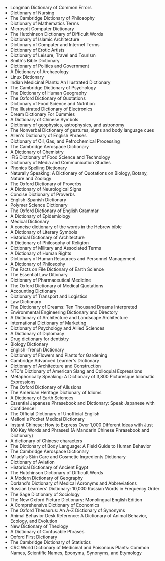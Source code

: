 <ul>

                             

 <li><a target="_blank" href="https://github.com/manjunath5496/Dictionaries/blob/master/dic(2).pdf" style="text-decoration:none;">Longman Dictionary of Common Errors</a></li>
<li><a target="_blank" href="https://github.com/manjunath5496/Dictionaries/blob/master/dic(3).pdf" style="text-decoration:none;">Dictionary of Nursing</a></li>
 <li><a target="_blank" href="https://github.com/manjunath5496/Dictionaries/blob/master/dic(4).pdf" style="text-decoration:none;">The Cambridge Dictionary of Philosophy</a></li>                              
<li><a target="_blank" href="https://github.com/manjunath5496/Dictionaries/blob/master/dic(5).pdf" style="text-decoration:none;">Dictionary of Mathematics Terms</a></li>
<li><a target="_blank" href="https://github.com/manjunath5496/Dictionaries/blob/master/dic(6).pdf" style="text-decoration:none;">Microsoft Computer Dictionary</a></li>
 

 <li><a target="_blank" href="https://github.com/manjunath5496/Dictionaries/blob/master/dic(8).pdf" style="text-decoration:none;">The Hutchinson Dictionary of Difficult Words</a></li>
   <li><a target="_blank" href="https://github.com/manjunath5496/Dictionaries/blob/master/dic(9).pdf" style="text-decoration:none;">Dictionary of Islamic Architecture</a></li>                             
 <li><a target="_blank" href="https://github.com/manjunath5496/Dictionaries/blob/master/dic(10).pdf" style="text-decoration:none;">Dictionary of Computer and Internet Terms </a></li>                              
<li><a target="_blank" href="https://github.com/manjunath5496/Dictionaries/blob/master/dic(11).pdf" style="text-decoration:none;">Dictionary of Erotic Artists</a></li>
<li><a target="_blank" href="https://github.com/manjunath5496/Dictionaries/blob/master/dic(12).pdf" style="text-decoration:none;">Dictionary of Leisure, Travel and Tourism</a></li>
<li><a target="_blank" href="https://github.com/manjunath5496/Dictionaries/blob/master/dic(13).pdf" style="text-decoration:none;">Smith's Bible Dictionary</a></li>
                              
<li><a target="_blank" href="https://github.com/manjunath5496/Dictionaries/blob/master/dic(14).pdf" style="text-decoration:none;">Dictionary of Politics and Government</a></li>
<li><a target="_blank" href="https://github.com/manjunath5496/Dictionaries/blob/master/dic(15).pdf" style="text-decoration:none;">A Dictionary of Archaeology</a></li>



<li><a target="_blank" href="https://github.com/manjunath5496/Dictionaries/blob/master/dic(16).pdf" style="text-decoration:none;">Linux Dictionary</a></li>

  <li><a target="_blank" href="https://github.com/manjunath5496/Dictionaries/blob/master/dic(17).pdf" style="text-decoration:none;">Indian Medicinal Plants: An Illustrated Dictionary</a></li>   
  
<li><a target="_blank" href="https://github.com/manjunath5496/Dictionaries/blob/master/dic(18).pdf" style="text-decoration:none;">The Cambridge Dictionary of Psychology</a></li> 


<li><a target="_blank" href="https://github.com/manjunath5496/Dictionaries/blob/master/dic(20).pdf" style="text-decoration:none;">The Dictionary of Human Geography </a></li>

<li><a target="_blank" href="https://github.com/manjunath5496/Dictionaries/blob/master/dic(21).pdf" style="text-decoration:none;">The Oxford Dictionary of Quotations</a></li>
 

   <li><a target="_blank" href="https://github.com/manjunath5496/Dictionaries/blob/master/dic(24).pdf" style="text-decoration:none;">Dictionary of Food Science and Nutrition</a></li>
 
   <li><a target="_blank" href="https://github.com/manjunath5496/Dictionaries/blob/master/dic(25).pdf" style="text-decoration:none;">The Illustrated Dictionary of Electronics</a></li>                              

  <li><a target="_blank" href="https://github.com/manjunath5496/Dictionaries/blob/master/dic(26).pdf" style="text-decoration:none;">Dream Dictionary For Dummies</a></li>
 
   <li><a target="_blank" href="https://github.com/manjunath5496/Dictionaries/blob/master/dic(27).pdf" style="text-decoration:none;">A Dictionary of Chinese Symbols</a></li>
 
   <li><a target="_blank" href="https://github.com/manjunath5496/Dictionaries/blob/master/dic(28).pdf" style="text-decoration:none;">Dictionary of geophysics, astrophysics, and astronomy  </a></li>
 
   <li><a target="_blank" href="https://github.com/manjunath5496/Dictionaries/blob/master/dic(29).pdf" style="text-decoration:none;">The Nonverbal Dictionary of gestures, signs and body language cues </a></li>                              

  <li><a target="_blank" href="https://github.com/manjunath5496/Dictionaries/blob/master/dic(30).pdf" style="text-decoration:none;">Allen's Dictionary of English Phrases</a></li>
 
   <li><a target="_blank" href="https://github.com/manjunath5496/Dictionaries/blob/master/dic(31).pdf" style="text-decoration:none;">Dictionary of Oil, Gas, and Petrochemical Processing</a></li> 
 

   <li><a target="_blank" href="https://github.com/manjunath5496/Dictionaries/blob/master/dic(33).pdf" style="text-decoration:none;">The Cambridge Aerospace Dictionary</a></li>                              

  <li><a target="_blank" href="https://github.com/manjunath5496/Dictionaries/blob/master/dic(34).pdf" style="text-decoration:none;">A Dictionary of Chemistry</a></li> 
 
  
   <li><a target="_blank" href="https://github.com/manjunath5496/Dictionaries/blob/master/dic(35).pdf" style="text-decoration:none;">IFIS Dictionary of Food Science and Technology</a></li>                              

  <li><a target="_blank" href="https://github.com/manjunath5496/Dictionaries/blob/master/dic(36).pdf" style="text-decoration:none;">Dictionary of Media and Communication Studies</a></li> 
 
<li><a target="_blank" href="https://github.com/manjunath5496/Dictionaries/blob/master/dic(37).pdf" style="text-decoration:none;">Phonics Spelling Dictionary</a></li>
 <li><a target="_blank" href="https://github.com/manjunath5496/Dictionaries/blob/master/dic(38).pdf" style="text-decoration:none;">Naturally Speaking: A Dictionary of Quotations on Biology, Botany, Nature and Zoology</a></li>
<li><a target="_blank" href="https://github.com/manjunath5496/Dictionaries/blob/master/dic(39).pdf" style="text-decoration:none;">The Oxford Dictionary of Proverbs</a></li>
 <li><a target="_blank" href="https://github.com/manjunath5496/Dictionaries/blob/master/dic(40).pdf" style="text-decoration:none;">A Dictionary of Neurological Signs</a></li>                              
<li><a target="_blank" href="https://github.com/manjunath5496/Dictionaries/blob/master/dic(41).pdf" style="text-decoration:none;">Concise Dictionary of Proverbs</a></li>
<li><a target="_blank" href="https://github.com/manjunath5496/Dictionaries/blob/master/dic(42).pdf" style="text-decoration:none;">English-Spanish Dictionary </a></li>
 
  <li><a target="_blank" href="https://github.com/manjunath5496/Dictionaries/blob/master/dic(43).pdf" style="text-decoration:none;">Polymer Science Dictionary </a></li>
 <li><a target="_blank" href="https://github.com/manjunath5496/Dictionaries/blob/master/dic(44).pdf" style="text-decoration:none;">The Oxford Dictionary of English Grammar</a></li>
   <li><a target="_blank" href="https://github.com/manjunath5496/Dictionaries/blob/master/dic(45).pdf" style="text-decoration:none;">A Dictionary of Epidemiology</a></li>                             
 <li><a target="_blank" href="https://github.com/manjunath5496/Dictionaries/blob/master/dic(46).pdf" style="text-decoration:none;">Medical Dictionary</a></li>                              
<li><a target="_blank" href="https://github.com/manjunath5496/Dictionaries/blob/master/dic(47).pdf" style="text-decoration:none;">A concise dictionary of the words in the Hebrew bible</a></li>
<li><a target="_blank" href="https://github.com/manjunath5496/Dictionaries/blob/master/dic(48).pdf" style="text-decoration:none;">A Dictionary of Literary Symbols</a></li>

<li><a target="_blank" href="https://github.com/manjunath5496/Dictionaries/blob/master/dic(49).pdf" style="text-decoration:none;">Historical Dictionary of Architecture</a></li>
                              
<li><a target="_blank" href="https://github.com/manjunath5496/Dictionaries/blob/master/dic(50).pdf" style="text-decoration:none;">A Dictionary of Philosophy of Religion</a></li>
<li><a target="_blank" href="https://github.com/manjunath5496/Dictionaries/blob/master/dic(51).pdf" style="text-decoration:none;">Dictionary of Military and Associated Terms</a></li>

  <li><a target="_blank" href="https://github.com/manjunath5496/Dictionaries/blob/master/dic(52).pdf" style="text-decoration:none;">A Dictionary of Human Rights</a></li>                              

<li><a target="_blank" href="https://github.com/manjunath5496/Dictionaries/blob/master/dic(53).pdf" style="text-decoration:none;">Dictionary of Human Resources and Personnel Management </a></li>
 
<li><a target="_blank" href="https://github.com/manjunath5496/Dictionaries/blob/master/dic(54).pdf" style="text-decoration:none;">A Dictionary of Philosophy </a></li>

<li><a target="_blank" href="https://github.com/manjunath5496/Dictionaries/blob/master/dic(55).pdf" style="text-decoration:none;">The Facts on File Dictionary of Earth Science</a></li>
 
  <li><a target="_blank" href="https://github.com/manjunath5496/Dictionaries/blob/master/dic(56).pdf" style="text-decoration:none;">The Essential Law Ditionary </a></li>                              

  <li><a target="_blank" href="https://github.com/manjunath5496/Dictionaries/blob/master/dic(57).pdf" style="text-decoration:none;">Dictionary of Pharmaceutical Medicine </a></li>
 
   <li><a target="_blank" href="https://github.com/manjunath5496/Dictionaries/blob/master/dic(58).pdf" style="text-decoration:none;">The Oxford Dictionary of Medical Quotations </a></li>
 
 
  <li><a target="_blank" href="https://github.com/manjunath5496/Dictionaries/blob/master/dic(60).pdf" style="text-decoration:none;">Accounting Dictionary </a></li>
 
   <li><a target="_blank" href="https://github.com/manjunath5496/Dictionaries/blob/master/dic(61).pdf" style="text-decoration:none;">Dictionary of Transport and Logistics</a></li>
 
   <li><a target="_blank" href="https://github.com/manjunath5496/Dictionaries/blob/master/dic(62).pdf" style="text-decoration:none;">Law Dictionary </a></li>
 
   <li><a target="_blank" href="https://github.com/manjunath5496/Dictionaries/blob/master/dic(63).pdf" style="text-decoration:none;">The Dictionary of Dreams: Ten Thousand Dreams Interpreted</a></li>                              

  <li><a target="_blank" href="https://github.com/manjunath5496/Dictionaries/blob/master/dic(64).pdf" style="text-decoration:none;">Environmental Engineering Dictionary and Directory</a></li>
 
   <li><a target="_blank" href="https://github.com/manjunath5496/Dictionaries/blob/master/dic(65).pdf" style="text-decoration:none;">A Dictionary of Architecture and Landscape Architecture </a></li> 
 
   <li><a target="_blank" href="https://github.com/manjunath5496/Dictionaries/blob/master/dic(67).pdf" style="text-decoration:none;">International Dictionary of Marketing</a></li>                              

  <li><a target="_blank" href="https://github.com/manjunath5496/Dictionaries/blob/master/dic(68).pdf" style="text-decoration:none;">Dictionary of Psychology and Allied Sciences</a></li> 
 
  
   <li><a target="_blank" href="https://github.com/manjunath5496/Dictionaries/blob/master/dic(69).pdf" style="text-decoration:none;">A Dictionary of Diplomacy</a></li>                              

  <li><a target="_blank" href="https://github.com/manjunath5496/Dictionaries/blob/master/dic(70).pdf" style="text-decoration:none;">Drug dictionary for dentistry </a></li> 
  
 
 <li><a target="_blank" href="https://github.com/manjunath5496/Dictionaries/blob/master/dic(71).pdf" style="text-decoration:none;">Biology Dictionary</a></li>
 
 <li><a target="_blank" href="https://github.com/manjunath5496/Dictionaries/blob/master/dic(72).pdf" style="text-decoration:none;">English−french Dictionary</a></li> 
 
 
 <li><a target="_blank" href="https://github.com/manjunath5496/Dictionaries/blob/master/dic(73).pdf" style="text-decoration:none;">Dictionary of Flowers and Plants for Gardening </a></li>
  <li><a target="_blank" href="https://github.com/manjunath5496/Dictionaries/blob/master/dic(74).pdf" style="text-decoration:none;">Cambridge Advanced Learner's Dictionary</a></li>
                           
<li><a target="_blank" href="https://github.com/manjunath5496/Dictionaries/blob/master/dic(76).rar" style="text-decoration:none;">Dictionary of Architecture and Construction</a></li>

 <li><a target="_blank" href="https://github.com/manjunath5496/Dictionaries/blob/master/dic(1).pdf" style="text-decoration:none;">NTC's Dictionary of American Slang and Colloquial Expressions</a></li> 
 
 
 <li><a target="_blank" href="https://github.com/manjunath5496/Dictionaries/blob/master/dic(7).pdf" style="text-decoration:none;">Metaphorically Speaking: A Dictionary of 3,800 Picturesque Idiomatic Expressions </a></li>
  <li><a target="_blank" href="https://github.com/manjunath5496/Dictionaries/blob/master/dic(19).pdf" style="text-decoration:none;">The Oxford Dictionary of Allusions</a></li>


 <li><a target="_blank" href="https://github.com/manjunath5496/Dictionaries/blob/master/dic(22).pdf" style="text-decoration:none;">The American Heritage Dictionary of Idioms</a></li> 
 
 
 <li><a target="_blank" href="https://github.com/manjunath5496/Dictionaries/blob/master/dic(23).pdf" style="text-decoration:none;">A Dictionary of Earth Sciences </a></li>
  <li><a target="_blank" href="https://github.com/manjunath5496/Dictionaries/blob/master/dic(32).pdf" style="text-decoration:none;">Essential Japanese Phrasebook and Dictionary: Speak Japanese with Confidence!</a></li>

 <li><a target="_blank" href="https://github.com/manjunath5496/Dictionaries/blob/master/dic(59).pdf" style="text-decoration:none;">The Official Dictionary of Unofficial English</a></li>
  <li><a target="_blank" href="https://github.com/manjunath5496/Dictionaries/blob/master/dic(75).pdf" style="text-decoration:none;">Melloni's Pocket Medical Dictionary</a></li>

 <li><a target="_blank" href="https://github.com/manjunath5496/Dictionaries/blob/master/dic(66).pdf" style="text-decoration:none;">Instant Chinese: How to Express Over 1,000 Different Ideas with Just 100 Key Words and Phrases! (A Mandarin Chinese Phrasebook and Dictionary) </a></li>
  <li><a target="_blank" href="https://github.com/manjunath5496/Dictionaries/blob/master/dic(77).pdf" style="text-decoration:none;">A dictionary of Chinese characters</a></li>

 <li><a target="_blank" href="https://github.com/manjunath5496/Dictionaries/blob/master/dic(78).pdf" style="text-decoration:none;">The Dictionary of Body Language: A Field Guide to Human Behavior</a></li>
  <li><a target="_blank" href="https://github.com/manjunath5496/Dictionaries/blob/master/dic(79).pdf" style="text-decoration:none;">The Cambridge Aerospace Dictionary</a></li>
  <li><a target="_blank" href="https://github.com/manjunath5496/Dictionaries/blob/master/dic(80).pdf" style="text-decoration:none;">Milady's Skin Care and Cosmetic Ingredients Dictionary</a></li>
  
  
  <li><a target="_blank" href="https://github.com/manjunath5496/Dictionaries/blob/master/dic(81).pdf" style="text-decoration:none;">Dictionary of Aviation </a></li>
  <li><a target="_blank" href="https://github.com/manjunath5496/Dictionaries/blob/master/dic(82).pdf" style="text-decoration:none;">Historical Dictionary of Ancient Egypt</a></li>

 <li><a target="_blank" href="https://github.com/manjunath5496/Dictionaries/blob/master/dic(83).pdf" style="text-decoration:none;">The Hutchinson Dictionary of Difficult Words</a></li>
  <li><a target="_blank" href="https://github.com/manjunath5496/Dictionaries/blob/master/dic(84).rar" style="text-decoration:none;"> A Modern Dictionary of Geography</a></li>
  <li><a target="_blank" href="https://github.com/manjunath5496/Dictionaries/blob/master/dic(85).pdf" style="text-decoration:none;">Dorland's Dictionary of Medical Acronyms and Abbreviations</a></li> 
  
   <li><a target="_blank" href="https://github.com/manjunath5496/Dictionaries/blob/master/dic(86).pdf" style="text-decoration:none;">Russian Learners' Dictionary: 10,000 Russian Words in Frequency Order</a></li>  
  
<li><a target="_blank" href="https://github.com/manjunath5496/Dictionaries/blob/master/dic(87).pdf" style="text-decoration:none;">The Sage Dictionary of Sociology</a></li> 
  
   <li><a target="_blank" href="https://github.com/manjunath5496/Dictionaries/blob/master/dic(88).pdf" style="text-decoration:none;">The New Oxford Picture Dictionary: Monolingual English Edition</a></li>  
  
 <li><a target="_blank" href="https://github.com/manjunath5496/Dictionaries/blob/master/dic(89).pdf" style="text-decoration:none;">A Comprehensive Dictionary of Economics</a></li> 
  
   <li><a target="_blank" href="https://github.com/manjunath5496/Dictionaries/blob/master/dic(90).pdf" style="text-decoration:none;">The Oxford Thesaurus: An A-Z Dictionary of Synonyms</a></li>  
  
<li><a target="_blank" href="https://github.com/manjunath5496/Dictionaries/blob/master/dic(91).pdf" style="text-decoration:none;">Animal Behavior Desk Reference: A Dictionary of Animal Behavior, Ecology, and Evolution</a></li>  
  
 <li><a target="_blank" href="https://github.com/manjunath5496/Dictionaries/blob/master/dic(92).pdf" style="text-decoration:none;">New Dictionary of Theology</a></li> 
  
   <li><a target="_blank" href="https://github.com/manjunath5496/Dictionaries/blob/master/dic(93).pdf" style="text-decoration:none;">A Dictionary of Confusable Phrases</a></li> 
  
   
 <li><a target="_blank" href="https://github.com/manjunath5496/Dictionaries/blob/master/dic(94).pdf" style="text-decoration:none;">Oxford First Dictionary </a></li> 
  
   <li><a target="_blank" href="https://github.com/manjunath5496/Dictionaries/blob/master/dic(95).pdf" style="text-decoration:none;">The Cambridge Dictionary of Statistics</a></li>  
  <li><a target="_blank" href="https://github.com/manjunath5496/Dictionaries/blob/master/dic(96).rar" style="text-decoration:none;">CRC World Dictionary of Medicinal and Poisonous Plants: Common Names, Scientific Names, Eponyms, Synonyms, and Etymology</a></li>    
   
 </ul>
